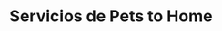 ---
title: "Servicios de Pets to Home"
layout: "services"
slug: "servicios"
keywords: servicios veterinarios para viaje internacional de mascotas, todo lo necesario para el traslado internacional de perros y gatos, viajar con mascotas, traslado internacional de mascotas
draft: false

# services
servicies:   
  enable: true
  block:
  - subtitle: "Who are we?"
    title: "Importación - Exportación &#128062;"
    description: "Viajar a otro país no es razón para separarte de tu fiel compañía, tu mascota estará mas que feliz de vivir en cualquier lugar siempre y cuando esté junto a tí. Ya sea que te estés mudando o de vacaciones, cuando viajes con tu mascota debes cumplir con requisitos específicos solicitados por cada país los cuales pueden cambiar con frecuencia. Pets to home se encargará de todo el proceso: documentos de exportación e importación, reserva del vuelo, preparación de la jaula aprobada por la aerolínea, recogida y entrega, trámites de aduana, y más."
    image: "images/import-export.png"

  - subtitle: "What we do"
    title: "Servicios veterinarios &#128062;"
    description: "Coordinamos la preparación de tu mascota para el viaje y la puedas llevar casi a cualquier parte del mundo. Ofrecemos todos los servicios veterinarios necesarios como: microchips, desparasitación, exámenes de sangre, vacunas (e.j., rabia), chequeos de salud y los certificados médicos necesarios para el viaje."
    image: "images/Veterinary-services.png"

  - subtitle: "What we value 1" 
    title: "Recogida y entrega &#128062;"
    description: "Recogeremos a tu mascota en tu casa, hotel, etc., y la entregaremos a la aerolínea. Después de que ha llegado a su destino, la llevaremos a casa una vez completados los procedimientos de importación. No te preocupes!, entendemos que todas las mascotas desde los perros hasta los gatos tienen un fuerte vínculo familiar, por lo que tratamos a cada una como si fuera nuestra."
    image: "images/pick-and-deliver.png"
  
  - subtitle: "What we value 2" 
    title: "Pet nanny &#128062;"
    description: "Pets to home puede acompañar a tu amiga de cuatro patas desde que la recogemos hasta entregarla personalmente en la puerta de su nuevo hogar. Dependiendo de su raza y tamaño puede viajar en cabina y nosotros le proveeremos agua, comida y limpieza en todo el camino. Por favor toma en cuenta que esto se limita a gatos y perros que cumplen los requisitos de tamaño, edad y del lugar de destino."
    image: "images/pet-nanny.png"

  - subtitle: "What we value 3" 
    title: "Venta de jaulas y accesorios &#128062;"
    description: "Proveemos jaulas de todos los tamaños las cuales cumplen los requisitos de las aerolíneas. Ten presente que el tamaño de tu mascota determina el tamaño de la jaula: en general, con tu mascota fuera de la jaula, asegúrate que ninguna parte de ella es más alta o más ancha que su jaula. Además verifica que tiene suficiente espacio para pararse, darse vuelta y estirarse confortablemente. El tamaño apropiado de la jaula es crucial ya que las aerolíneas cobran de acuerdo con el volumen de la misma. También, te ofrecemos accesorios para el viaje como platos y botellas para agua."
    image: "images/crate.png"

  - subtitle: "What we value 3" 
    title: "Hotel para mascotas &#128062;"
    description: "Si lo necesitas, Pets to home cuidará a tu mascota antes del viaje o después de su llegada al país, ofreciendo un amplio y seguro servicio de hospedaje que satisface las necesidades de tu fiel compañía."
    image: "images/pth-hotel.png"

---